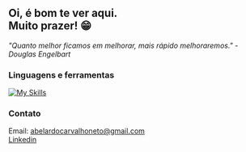 ## Oi, é bom te ver aqui. <br> Muito prazer! 😁

*"Quanto melhor ficamos em melhorar, mais rápido melhoraremos." - Douglas Engelbart* <br>

### Linguagens e ferramentas
[![My Skills](https://skillicons.dev/icons?i=java,postgres,postman,html,css,git,spring,vscode)](https://skillicons.dev)


### Contato
Email: abelardocarvalhoneto@gmail.com <br>
[Linkedin](https://www.linkedin.com/in/alane-kerolaine-g-l-carvalho/)
